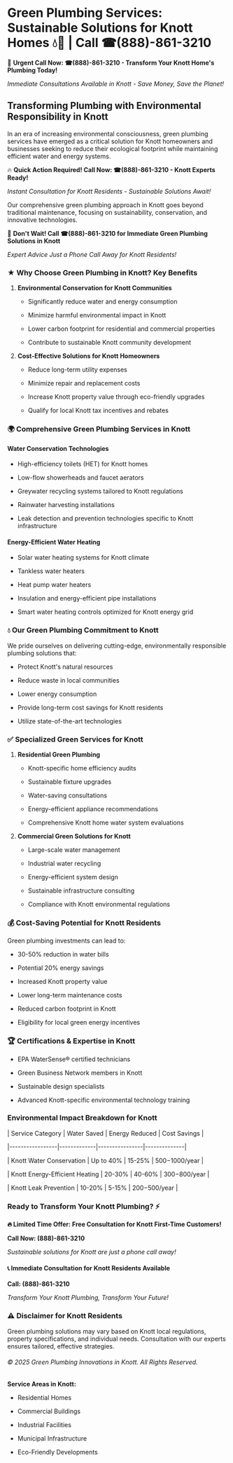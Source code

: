 # Green Plumbing Services: Sustainable Solutions for Knott Homes 💧🌿 | Call ☎(888)-861-3210

🚨 **Urgent Call Now: ☎(888)-861-3210 - Transform Your Knott Home's Plumbing Today!**
*Immediate Consultations Available in Knott - Save Money, Save the Planet!*

## Transforming Plumbing with Environmental Responsibility in Knott

In an era of increasing environmental consciousness, green plumbing services have emerged as a critical solution for Knott homeowners and businesses seeking to reduce their ecological footprint while maintaining efficient water and energy systems. 

🔥 **Quick Action Required! Call Now: ☎(888)-861-3210 - Knott Experts Ready!**
*Instant Consultation for Knott Residents - Sustainable Solutions Await!*

Our comprehensive green plumbing approach in Knott goes beyond traditional maintenance, focusing on sustainability, conservation, and innovative technologies.

🚨 **Don't Wait! Call ☎(888)-861-3210 for Immediate Green Plumbing Solutions in Knott**
*Expert Advice Just a Phone Call Away for Knott Residents!*

### ★ Why Choose Green Plumbing in Knott? Key Benefits

1. **Environmental Conservation for Knott Communities** 
   - Significantly reduce water and energy consumption
   - Minimize harmful environmental impact in Knott
   - Lower carbon footprint for residential and commercial properties
   - Contribute to sustainable Knott community development

2. **Cost-Effective Solutions for Knott Homeowners** 
   - Reduce long-term utility expenses
   - Minimize repair and replacement costs
   - Increase Knott property value through eco-friendly upgrades
   - Qualify for local Knott tax incentives and rebates

### 🌍 Comprehensive Green Plumbing Services in Knott

#### Water Conservation Technologies
- High-efficiency toilets (HET) for Knott homes
- Low-flow showerheads and faucet aerators
- Greywater recycling systems tailored to Knott regulations
- Rainwater harvesting installations
- Leak detection and prevention technologies specific to Knott infrastructure

#### Energy-Efficient Water Heating
- Solar water heating systems for Knott climate
- Tankless water heaters
- Heat pump water heaters
- Insulation and energy-efficient pipe installations
- Smart water heating controls optimized for Knott energy grid

### 💧 Our Green Plumbing Commitment to Knott

We pride ourselves on delivering cutting-edge, environmentally responsible plumbing solutions that:
- Protect Knott's natural resources
- Reduce waste in local communities
- Lower energy consumption
- Provide long-term cost savings for Knott residents
- Utilize state-of-the-art technologies

### ✅ Specialized Green Services for Knott

1. **Residential Green Plumbing**
   - Knott-specific home efficiency audits
   - Sustainable fixture upgrades
   - Water-saving consultations
   - Energy-efficient appliance recommendations
   - Comprehensive Knott home water system evaluations

2. **Commercial Green Solutions for Knott**
   - Large-scale water management
   - Industrial water recycling
   - Energy-efficient system design
   - Sustainable infrastructure consulting
   - Compliance with Knott environmental regulations

### 💰 Cost-Saving Potential for Knott Residents

Green plumbing investments can lead to:
- 30-50% reduction in water bills
- Potential 20% energy savings
- Increased Knott property value
- Lower long-term maintenance costs
- Reduced carbon footprint in Knott
- Eligibility for local green energy incentives

### 🏆 Certifications & Expertise in Knott

- EPA WaterSense® certified technicians
- Green Business Network members in Knott
- Sustainable design specialists
- Advanced Knott-specific environmental technology training

### Environmental Impact Breakdown for Knott

| Service Category | Water Saved | Energy Reduced | Cost Savings |
|-----------------|-------------|----------------|--------------|
| Knott Water Conservation | Up to 40% | 15-25% | $500-$1000/year |
| Knott Energy-Efficient Heating | 20-30% | 40-60% | $300-$800/year |
| Knott Leak Prevention | 10-20% | 5-15% | $200-$500/year |

### Ready to Transform Your Knott Plumbing? ⚡

**🔥 Limited Time Offer: Free Consultation for Knott First-Time Customers!**

**Call Now: (888)-861-3210**
*Sustainable solutions for Knott are just a phone call away!*

#### 📞 Immediate Consultation for Knott Residents Available

**Call: (888)-861-3210**
*Transform Your Knott Plumbing, Transform Your Future!*

### ⚠️ Disclaimer for Knott Residents

Green plumbing solutions may vary based on Knott local regulations, property specifications, and individual needs. Consultation with our experts ensures tailored, effective strategies.

###### © 2025 Green Plumbing Innovations in Knott. All Rights Reserved.

**Service Areas in Knott:** 
- Residential Homes
- Commercial Buildings
- Industrial Facilities
- Municipal Infrastructure
- Eco-Friendly Developments